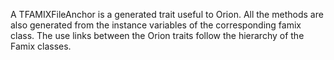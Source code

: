 A TFAMIXFileAnchor is a generated trait useful to Orion. All the methods are also generated from the instance variables of the corresponding famix class. The use links between the Orion traits follow the hierarchy of the Famix classes. 